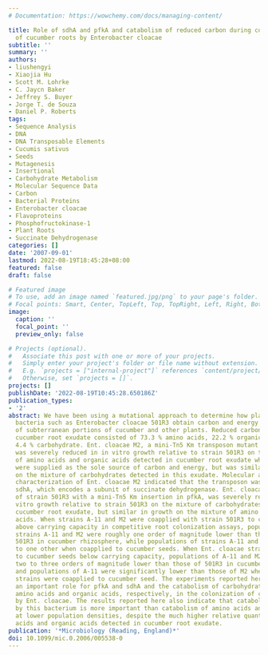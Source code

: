 ```yaml
---
# Documentation: https://wowchemy.com/docs/managing-content/

title: Role of sdhA and pfkA and catabolism of reduced carbon during colonization
  of cucumber roots by Enterobacter cloacae
subtitle: ''
summary: ''
authors:
- liushengyi
- Xiaojia Hu
- Scott M. Lohrke
- C. Jaycn Baker
- Jeffrey S. Buyer
- Jorge T. de Souza
- Daniel P. Roberts
tags:
- Sequence Analysis
- DNA
- DNA Transposable Elements
- Cucumis sativus
- Seeds
- Mutagenesis
- Insertional
- Carbohydrate Metabolism
- Molecular Sequence Data
- Carbon
- Bacterial Proteins
- Enterobacter cloacae
- Flavoproteins
- Phosphofructokinase-1
- Plant Roots
- Succinate Dehydrogenase
categories: []
date: '2007-09-01'
lastmod: 2022-08-19T18:45:28+08:00
featured: false
draft: false

# Featured image
# To use, add an image named `featured.jpg/png` to your page's folder.
# Focal points: Smart, Center, TopLeft, Top, TopRight, Left, Right, BottomLeft, Bottom, BottomRight.
image:
  caption: ''
  focal_point: ''
  preview_only: false

# Projects (optional).
#   Associate this post with one or more of your projects.
#   Simply enter your project's folder or file name without extension.
#   E.g. `projects = ["internal-project"]` references `content/project/deep-learning/index.md`.
#   Otherwise, set `projects = []`.
projects: []
publishDate: '2022-08-19T10:45:28.650186Z'
publication_types:
- '2'
abstract: We have been using a mutational approach to determine how plant-beneficial
  bacteria such as Enterobacter cloacae 501R3 obtain carbon and energy for colonization
  of subterranean portions of cucumber and other plants. Reduced carbon detected in
  cucumber root exudate consisted of 73.3 % amino acids, 22.2 % organic acids and
  4.4 % carbohydrate. Ent. cloacae M2, a mini-Tn5 Km transposon mutant of strain 501R3,
  was severely reduced in in vitro growth relative to strain 501R3 on the mixture
  of amino acids and organic acids detected in cucumber root exudate when these compounds
  were supplied as the sole source of carbon and energy, but was similar in growth
  on the mixture of carbohydrates detected in this exudate. Molecular and biochemical
  characterization of Ent. cloacae M2 indicated that the transposon was inserted in
  sdhA, which encodes a subunit of succinate dehydrogenase. Ent. cloacae A-11, a mutant
  of strain 501R3 with a mini-Tn5 Km insertion in pfkA, was severely reduced in in
  vitro growth relative to strain 501R3 on the mixture of carbohydrates detected in
  cucumber root exudate, but similar in growth on the mixture of amino acids and organic
  acids. When strains A-11 and M2 were coapplied with strain 501R3 to cucumber seeds
  above carrying capacity in competitive root colonization assays, populations of
  strains A-11 and M2 were roughly one order of magnitude lower than those of strain
  501R3 in cucumber rhizosphere, while populations of strains A-11 and M2 were similar
  to one other when coapplied to cucumber seeds. When Ent. cloacae strains were coapplied
  to cucumber seeds below carrying capacity, populations of A-11 and M2 were roughly
  two to three orders of magnitude lower than those of 501R3 in cucumber rhizosphere,
  and populations of A-11 were significantly lower than those of M2 when these two
  strains were coapplied to cucumber seed. The experiments reported here indicate
  an important role for pfkA and sdhA and the catabolism of carbohydrates, and of
  amino acids and organic acids, respectively, in the colonization of cucumber roots
  by Ent. cloacae. The results reported here also indicate that catabolism of carbohydrates
  by this bacterium is more important than catabolism of amino acids and organic acids
  at lower population densities, despite the much higher relative quantities of amino
  acids and organic acids detected in cucumber root exudate.
publication: '*Microbiology (Reading, England)*'
doi: 10.1099/mic.0.2006/005538-0
---
```

